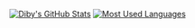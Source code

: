 [![Diby's GitHub Stats](https://github-readme-stats.vercel.app/api?username=d1by&theme=transparent&hide=prs,issues,contribs&show_icons=true)](https://github.com/anuraghazra/github-readme-stats)
[![Most Used Languages](https://github-readme-stats.vercel.app/api/top-langs/?username=d1by&layout=compact&langs_count=10&theme=transparent)](https://github.com/anuraghazra/github-readme-stats)
